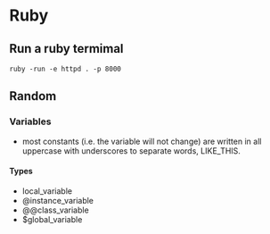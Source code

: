 # Ruby

## Run a ruby termimal

``` ruby -run -e httpd . -p 8000 ```


## Random

### Variables
* most constants (i.e. the variable will not change) are written in all uppercase with underscores to separate words, LIKE_THIS.

#### Types
* local_variable
* @instance_variable
* @@class_variable
* $global_variable